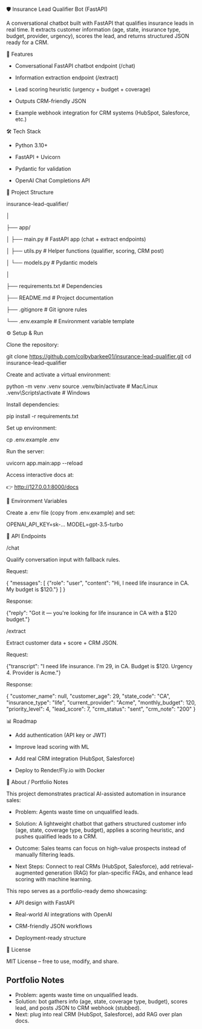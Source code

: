 🛡️ Insurance Lead Qualifier Bot (FastAPI)

A conversational chatbot built with FastAPI that qualifies insurance leads in real time.
It extracts customer information (age, state, insurance type, budget, provider, urgency), scores the lead, and returns structured JSON ready for a CRM.



🚀 Features

- Conversational FastAPI chatbot endpoint (/chat)

- Information extraction endpoint (/extract)

- Lead scoring heuristic (urgency + budget + coverage)

- Outputs CRM-friendly JSON

- Example webhook integration for CRM systems (HubSpot, Salesforce, etc.)



🛠️ Tech Stack

- Python 3.10+

- FastAPI + Uvicorn

- Pydantic for validation

- OpenAI Chat Completions API



📂 Project Structure

insurance-lead-qualifier/

│

├── app/

│   ├── main.py          # FastAPI app (chat + extract endpoints)

│   ├── utils.py         # Helper functions (qualifier, scoring, CRM post)

│   └── models.py        # Pydantic models

│

├── requirements.txt     # Dependencies

├── README.md            # Project documentation

├── .gitignore           # Git ignore rules

└── .env.example         # Environment variable template



⚙️ Setup & Run

Clone the repository:

git clone https://github.com/colbybarkee01/insurance-lead-qualifier.git
cd insurance-lead-qualifier


Create and activate a virtual environment:

python -m venv .venv
source .venv/bin/activate   # Mac/Linux
.venv\Scripts\activate      # Windows




Install dependencies:

pip install -r requirements.txt




Set up environment:

cp .env.example .env



Run the server:

uvicorn app.main:app --reload





Access interactive docs at:

👉 http://127.0.0.1:8000/docs





🔑 Environment Variables

Create a .env file (copy from .env.example) and set:

OPENAI_API_KEY=sk-...
MODEL=gpt-3.5-turbo




📡 API Endpoints

/chat

Qualify conversation input with fallback rules.



Request:

{
  "messages": [
    {"role": "user", "content": "Hi, I need life insurance in CA. My budget is $120."}
  ]
}



Response:

{"reply": "Got it — you're looking for life insurance in CA with a $120 budget."}

/extract

Extract customer data + score + CRM JSON.



Request:

{"transcript": "I need life insurance. I'm 29, in CA. Budget is $120. Urgency 4. Provider is Acme."}



Response:

{
  "customer_name": null,
  "customer_age": 29,
  "state_code": "CA",
  "insurance_type": "life",
  "current_provider": "Acme",
  "monthly_budget": 120,
  "priority_level": 4,
  "lead_score": 7,
  "crm_status": "sent",
  "crm_note": "200"
}




📊 Roadmap

 - Add authentication (API key or JWT)

 - Improve lead scoring with ML

 - Add real CRM integration (HubSpot, Salesforce)

 - Deploy to Render/Fly.io with Docker



💼 About / Portfolio Notes

This project demonstrates practical AI-assisted automation in insurance sales:

- Problem: Agents waste time on unqualified leads.

- Solution: A lightweight chatbot that gathers structured customer info (age, state, coverage type, budget), applies a scoring heuristic, and pushes qualified leads to a CRM.

- Outcome: Sales teams can focus on high-value prospects instead of manually filtering leads.

- Next Steps: Connect to real CRMs (HubSpot, Salesforce), add retrieval-augmented generation (RAG) for plan-specific FAQs, and enhance lead scoring with machine learning.

This repo serves as a portfolio-ready demo showcasing:

- API design with FastAPI

- Real-world AI integrations with OpenAI

- CRM-friendly JSON workflows

- Deployment-ready structure



📜 License

MIT License – free to use, modify, and share.



## Portfolio Notes
- Problem: agents waste time on unqualified leads.
- Solution: bot gathers info (age, state, coverage type, budget), scores lead, and posts JSON to CRM webhook (stubbed).
- Next: plug into real CRM (HubSpot, Salesforce), add RAG over plan docs.
